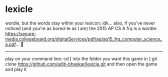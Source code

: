 # lexicle
wordle, but the words stay within your lexicon; idk...
also, if you've never noticed (and you're as bored-le as I am) the 2015 AP CS A frq  is a wordle: https://secure-media.collegeboard.org/digitalServices/pdf/ap/ap15_frq_computer_science_a.pdf... :shrug:

----------------------------
play on your command line:
cd [ into the folder you want this game in ]
git clone https://github.com/aditi-bhaskar/lexicle.git
and then open the game and play it
